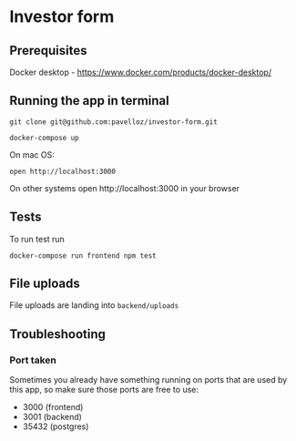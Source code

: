 # Investor form

## Prerequisites

Docker desktop - https://www.docker.com/products/docker-desktop/

## Running the app in terminal
    
    git clone git@github.com:pavelloz/investor-form.git

    docker-compose up

On mac OS:

    open http://localhost:3000

On other systems open http://localhost:3000 in your browser

## Tests

To run test run

    docker-compose run frontend npm test

## File uploads

File uploads are landing into `backend/uploads`


## Troubleshooting

### Port taken

Sometimes you already have something running on ports that are used by this app, so make sure those ports are free to use:

- 3000 (frontend)
- 3001 (backend)
- 35432 (postgres)
